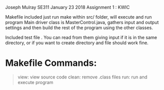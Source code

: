 Joseph Mulray
SE311
January 23 2018
Assignment 1 : KWIC


Makefile included just run make within src/ folder, will execute and run program
Main driver class is MasterControl.java, gathers input and output settings and then build the rest of the program using the other classes.

Included test file <test>. You can read from them giving input <filename> if it is in the same directory, or if you want to create directory and file should work fine.

# Makefile Commands:

> view:
  view source code
> clean:
  remove .class files
> run:
  run and execute program


